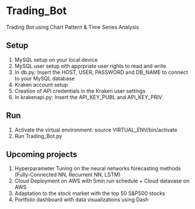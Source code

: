 # Trading_Bot
Trading Bot using Chart Pattern & Time Series Analysis

## Setup
1. MySQL setup on your local device
2. MySQL user setup eith apprpriate user rights to read and write
3. In db.py: Insert the HOST, USER, PASSWORD and DB_NAME to connect to your MySQL database
4. Kraken account setup
5. Creation of API credentials in the Kraken user settings
6. In krakenapi.py: Insert the API_KEY_PUBL and API_KEY_PRIV

## Run
1. Activate the virtual environment: source VIRTUAL_ENV/bin/activate
2. Run Trading_Bot.py

## Upcoming projects
1. Hyperparameter Tuning on the neural networks forecasting methods (Fully-Connected NN, Recurrent NN, LSTM)
2. Cloud Deployment on AWS with 5min run schedule + Cloud datavase on AWS
3. Adaptation to the stock market with the top 50 S&P500 stocks
4. Portfolio dashboard with data visualizations using Dash
